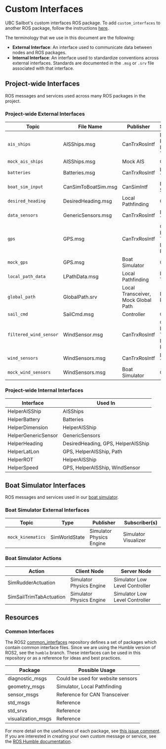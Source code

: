 # Custom Interfaces

UBC Sailbot's custom interfaces ROS package. To add `custom_interfaces` to another ROS package, follow the instructions
[here](https://docs.ros.org/en/humble/Tutorials/Beginner-Client-Libraries/Custom-ROS2-Interfaces.html#test-the-new-interfaces).

The terminology that we use in this document are the following:

- **External Interface**: An interface used to communicate data between nodes and ROS packages.
- **Internal Interface**: An interface used to standardize conventions across external interfaces. Standards are
documented in the `.msg` or `.srv` file associated with that interface.

## Project-wide Interfaces

ROS messages and services used across many ROS packages in the project.

### Project-wide External Interfaces
<!---
Formatting reminder:
1. Keep 'Type' column organized alphabetically
2. 'mock' version of topic should be after its common counterpart
--->
| Topic                  | File Name           | Publisher                            | Subscriber(s)                                      |
| ---------------------- | ------------------- | ------------------------------------ | ---------------------------------------------------|
| `ais_ships`            | AISShips.msg        | CanTrxRosIntf                        | Local Pathfinding, Local Transceiver               |
| `mock_ais_ships`       | AISShips.msg        | Mock AIS                             | CanSimIntf                                         |
| `batteries`            | Batteries.msg       | CanTrxRosIntf                        | Local Transceiver                                  |
| `boat_sim_input`       | CanSimToBoatSim.msg | CanSimIntf                           | Boat Simulator                                     |
| `desired_heading`      | DesiredHeading.msg  | Local Pathfinding                    | CanTrxRosIntf                                      |
| `data_sensors`         | GenericSensors.msg  | CanTrxRosIntf                        | Local Transceiver                                  |
| `gps`                  | GPS.msg             | CanTrxRosIntf                        | Controller, Local Transceiver, Local Pathfinding   |
| `mock_gps`             | GPS.msg             | Boat Simulator                       | CanSimIntf                                         |
| `local_path_data`      | LPathData.msg       | Local Pathfinding                    | Local Transceiver                                  |
| `global_path`          | GlobalPath.srv      | Local Transceiver, Mock Global Path  | Local Pathfinding                                  |
| `sail_cmd`             | SailCmd.msg         | Controller                           | CanTrxRosIntf                                      |
| `filtered_wind_sensor` | WindSensor.msg      | CanTrxRosIntf                        | Controller, Local Transceiver, Local Pathfinding   |
| `wind_sensors`         | WindSensors.msg     | CanTrxRosIntf                        | Local Transceiver                                  |
| `mock_wind_sensors`    | WindSensors.msg     | Boat Simulator                       | CanSimIntf                                         |

### Project-wide Internal Interfaces

| Interface           | Used In                            |
| ------------------- | ---------------------------------- |
| HelperAISShip       | AISShips                           |
| HelperBattery       | Batteries                          |
| HelperDimension     | HelperAISShip                      |
| HelperGenericSensor | GenericSensors                     |
| HelperHeading       | DesiredHeading, GPS, HelperAISShip |
| HelperLatLon        | GPS, HelperAISShip, Path           |
| HelperROT           | HelperAISShip                      |
| HelperSpeed         | GPS, HelperAISShip, WindSensor     |

## Boat Simulator Interfaces

ROS messages and services used in our [boat simulator](https://github.com/UBCSailbot/boat_simulator).

### Boat Simulator External Interfaces

| Topic                  | Type           | Publisher                | Subscriber(s)                               |
| ---------------------- | -------------- | ------------------------ | ------------------------------------------- |
| `mock_kinematics`      | SimWorldState  | Simulator Physics Engine | Simulator Visualizer                        |

### Boat Simulator Actions

| Action                  | Client Node              | Server Node                    |
| ----------------------- | ------------------------ | ------------------------------ |
| SimRudderActuation      | Simulator Physics Engine | Simulator Low Level Controller |
| SimSailTrimTabActuation | Simulator Physics Engine | Simulator Low Level Controller |

## Resources

### Common Interfaces

The ROS2 [common_interfaces](https://github.com/ros2/common_interfaces/tree/humble) repository defines a set of
packages which contain common interface files. Since we are using the Humble version of ROS2, see the `humble` branch.
These interfaces can be used in this repository or as a reference for ideas and best practices.

| Package             | Possible Usage                     |
| ------------------- | ---------------------------------- |
| diagnostic_msgs     | Could be used for website sensors  |
| geometry_msgs       | Simulator, Local Pathfinding       |
| sensor_msgs         | Reference for CAN Transceiver      |
| std_msgs            | Reference                          |
| std_srvs            | Reference                          |
| visualization_msgs  | Reference                          |

For more detail on the usefulness of each package, see [this issue comment](https://github.com/UBCSailbot/custom_interfaces/issues/3#issuecomment-1626875658).
If you are interested in creating your own custom message or service, see the [ROS Humble documentation](https://docs.ros.org/en/humble/Tutorials/Beginner-Client-Libraries/Custom-ROS2-Interfaces.html).
